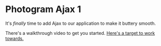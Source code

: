# Photogram Ajax 1

It's _finally_ time to add Ajax to our application to make it buttery smooth.

There's a walkthrough video to get you started. [Here's a target to work towards.](http://pg-ajax-1.matchthetarget.com/)

